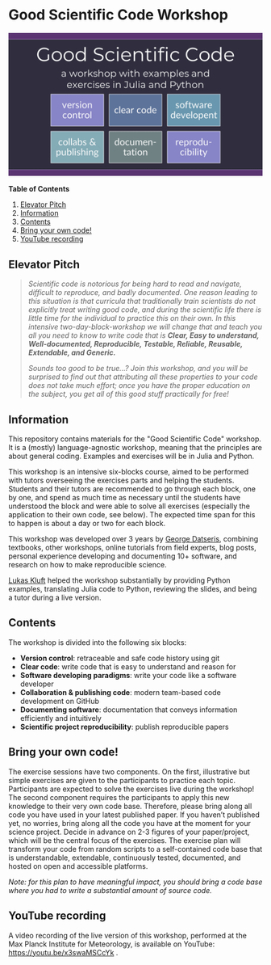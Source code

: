 # Good Scientific Code Workshop
![](Good_Scientific_Code_logo.png)

**Table of Contents**
1. [Elevator Pitch](#elevator-pitch)
2. [Information](#information)
3. [Contents](#contents)
4. [Bring your own code!](#bring-your-own-code)
5. [YouTube recording](#youtube-recording)


## Elevator Pitch

> _Scientific code is notorious for being hard to read and navigate, difficult to reproduce, and badly documented. One reason leading to this situation is that curricula that traditionally train scientists do not explicitly treat writing good code, and during the scientific life there is little time for the individual to practice this on their own. In this intensive two-day-block-workshop we will change that and teach you all you need to know to write code that is **Clear, Easy to understand, Well-documented, Reproducible, Testable, Reliable, Reusable, Extendable, and Generic.**_
>
> _Sounds too good to be true…? Join this workshop, and you will be surprised to find out that attributing all these properties to your code does not take much effort; once you have the proper education on the subject, you get all of this good stuff practically for free!_

## Information
This repository contains materials for the "Good Scientific Code" workshop.
It is a (mostly) language-agnostic workshop, meaning that the principles are about general coding. Examples and exercises will be in Julia and Python.

This workshop is an intensive six-blocks course, aimed to be performed with tutors overseeing the exercises parts and helping the students. Students and their tutors are recommended to go through each block, one by one, and spend as much time as necessary until the students have understood the block and were able to solve all exercises (especially the application to their own code, see below). The expected time span for this to happen is about a day or two for each block.

This workshop was developed over 3 years by [George Datseris](https://github.com/Datseris/), combining textbooks, other workshops, online tutorials from field experts, blog posts, personal experience developing and documenting 10+ software, and research on how to make reproducible science.

[Lukas Kluft](https://github.com/lkluft/) helped the workshop substantially by providing Python examples, translating Julia code to Python, reviewing the slides, and being a tutor during a live version.

## Contents

The workshop is divided into the following six blocks:

- **Version control**: retraceable and safe code history using git
- **Clear code**: write code that is easy to understand and reason for
- **Software developing paradigms**: write your code like a software developer
- **Collaboration & publishing code**: modern team-based code development on GitHub
- **Documenting software**: documentation that conveys information efficiently and intuitively
- **Scientific project reproducibility**: publish reproducible papers

## Bring your own code!
The exercise sessions have two components. On the first, illustrative but simple exercises are given to the participants to practice each topic. Participants are expected to solve the exercises live during the workshop! The second component requires the participants to apply this new knowledge to their very own code base. Therefore, please bring along all code you have used in your latest published paper. If you haven’t published yet, no worries, bring along all the code you have at the moment for your science project. Decide in advance on 2-3 figures of your paper/project, which will be the central focus of the exercises. The exercise plan will transform your code from random scripts to a self-contained code base that is understandable, extendable, continuously tested, documented, and hosted on open and accessible platforms.

_Note: for this plan to have meaningful impact, you should bring a code base where you had to write a substantial amount of source code._

## YouTube recording
A video recording of the live version of this workshop, performed at the Max Planck Institute for Meteorology, is available on YouTube: https://youtu.be/x3swaMSCcYk .